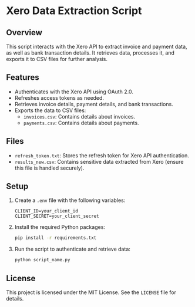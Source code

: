 # Xero Data Extraction Script

## Overview

This script interacts with the Xero API to extract invoice and payment data, as well as bank transaction details. It retrieves data, processes it, and exports it to CSV files for further analysis.

## Features

- Authenticates with the Xero API using OAuth 2.0.
- Refreshes access tokens as needed.
- Retrieves invoice details, payment details, and bank transactions.
- Exports the data to CSV files:
  - `invoices.csv`: Contains details about invoices.
  - `payments.csv`: Contains details about payments.

## Files

- `refresh_token.txt`: Stores the refresh token for Xero API authentication.
- `results_new.csv`: Contains sensitive data extracted from Xero (ensure this file is handled securely).

## Setup

1. Create a `.env` file with the following variables:
   ```plaintext
   CLIENT_ID=your_client_id
   CLIENT_SECRET=your_client_secret
   ```
2. Install the required Python packages:
   ```bash
   pip install -r requirements.txt
   ```
3. Run the script to authenticate and retrieve data:
   ```bash
   python script_name.py
   ```

## License

This project is licensed under the MIT License. See the `LICENSE` file for details.
